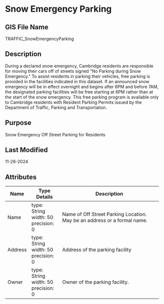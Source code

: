 # Snow Emergency Parking
## GIS File Name
TRAFFIC_SnowEmergencyParking
## Description
<DIV STYLE="text-align:Left;"><DIV><DIV><P><SPAN>During a declared snow emergency, Cambridge residents are responsible for moving their cars off of streets signed "No Parking during Snow Emergency." To assist residents in parking their vehicles, free parking is provided in the facilities indicated in this dataset. If an announced snow emergency will be in effect overnight and begins after 6PM and before 7AM, the designated parking facilities will be free starting at 6PM rather than at the start of the snow emergency. This free parking program is available only to Cambridge residents with Resident Parking Permits issued by the Department of Traffic, Parking and Transportation.</SPAN></P></DIV></DIV></DIV>

## Purpose
Snow Emergency Off Street Parking for Residents 
## Last Modified
11-26-2024
## Attributes
|Name|Type Details|Description|
|----|------------|-----------|
|Name|type: String<br/>width: 50<br/>precision: 0|Name of Off Street Parking Location. May be an address or a formal name.|
|Address|type: String<br/>width: 50<br/>precision: 0|Address of the parking facility|
|Owner|type: String<br/>width: 50<br/>precision: 0|Owner of the parking facility. |
